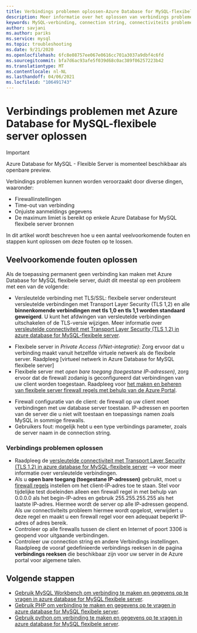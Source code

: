 ```yaml
---
title: Verbindings problemen oplossen-Azure Database for MySQL-flexibele server
description: Meer informatie over het oplossen van verbindings problemen met Azure Database for MySQL flexibele server.
keywords: MySQL-verbinding, connection string, connectiviteits problemen, persistente fout, verbindings fout
author: savjani
ms.author: pariks
ms.service: mysql
ms.topic: troubleshooting
ms.date: 9/21/2020
ms.openlocfilehash: 6fc8e08757ee067e0616cc701a3037a9dbf4c6fd
ms.sourcegitcommit: bfa7d6ac93afe5f039d68c0ac389f06257223b42
ms.translationtype: MT
ms.contentlocale: nl-NL
ms.lasthandoff: 04/06/2021
ms.locfileid: "106491743"
---
```

# <a name="troubleshoot-connection-issues-to-azure-database-for-mysql---flexible-server"></a>Verbindings problemen met Azure Database for MySQL-flexibele server oplossen

> [!IMPORTANT]
> Azure Database for MySQL - Flexible Server is momenteel beschikbaar als openbare preview.

Verbindings problemen kunnen worden veroorzaakt door diverse dingen, waaronder:

* Firewallinstellingen
* Time-out van verbinding
* Onjuiste aanmeldings gegevens
* De maximum limiet is bereikt op enkele Azure Database for MySQL flexibele server bronnen

In dit artikel wordt beschreven hoe u een aantal veelvoorkomende fouten en stappen kunt oplossen om deze fouten op te lossen.

## <a name="troubleshoot-common-errors"></a>Veelvoorkomende fouten oplossen

Als de toepassing permanent geen verbinding kan maken met Azure Database for MySQL flexibele server, duidt dit meestal op een probleem met een van de volgende:

* Versleutelde verbinding met TLS/SSL: flexibele server ondersteunt versleutelde verbindingen met Transport Layer Security (TLS 1,2) en alle **binnenkomende verbindingen met tls 1,0 en tls 1,1 worden standaard geweigerd**. U kunt het afdwingen van versleutelde verbindingen uitschakelen of de TLS-versie wijzigen. Meer informatie over [versleutelde connectiviteit met Transport Layer Security (TLS 1,2) in azure database for MySQL-flexibele server](./how-to-connect-tls-ssl.md).
- Flexibele server in *Private Access (VNet-integratie)*: Zorg ervoor dat u verbinding maakt vanuit hetzelfde virtuele netwerk als de flexibele server. Raadpleeg [virtueel netwerk in Azure Database for MySQL flexibele server]<!--(./concepts-networking-virtual-network.md)-->
- Flexibele server met *open bare toegang (toegestane IP-adressen)*, zorg ervoor dat de firewall zodanig is geconfigureerd dat verbindingen van uw client worden toegestaan. Raadpleeg voor [het maken en beheren van flexibele server firewall regels met behulp van de Azure Portal](./how-to-manage-firewall-portal.md).
* Firewall configuratie van de client: de firewall op uw client moet verbindingen met uw database server toestaan. IP-adressen en poorten van de server die u niet wilt toestaan en toepassings namen zoals MySQL in sommige firewalls.
* Gebruikers fout: mogelijk hebt u een type verbindings parameter, zoals de server naam in de connection string.

### <a name="resolve-connectivity-issues"></a>Verbindings problemen oplossen

* Raadpleeg de [versleutelde connectiviteit met Transport Layer Security (TLS 1,2) in azure database for MySQL-flexibele server](./how-to-connect-tls-ssl.md) --> voor meer informatie over versleutelde verbindingen.
* Als u **open bare toegang (toegestane IP-adressen)** gebruikt, moet u [firewall regels](./how-to-manage-firewall-portal.md) instellen om het client-IP-adres toe te staan. Stel voor tijdelijke test doeleinden alleen een firewall regel in met behulp van 0.0.0.0 als het begin-IP-adres en gebruik 255.255.255.255 als het laatste IP-adres. Hiermee wordt de server op alle IP-adressen geopend. Als uw connectiviteits probleem hiermee wordt opgelost, verwijdert u deze regel en maakt u een firewall regel voor een adequaat beperkt IP-adres of adres bereik.
* Controleer op alle firewalls tussen de client en Internet of poort 3306 is geopend voor uitgaande verbindingen.
* Controleer uw connection string en andere Verbindings instellingen. Raadpleeg de vooraf gedefinieerde verbindings reeksen in de pagina **verbindings reeksen** die beschikbaar zijn voor uw server in de Azure portal voor algemene talen.

## <a name="next-steps"></a>Volgende stappen
- [Gebruik MySQL Workbench om verbinding te maken en gegevens op te vragen in azure database for MySQL flexibele server](./connect-workbench.md).
- [Gebruik PHP om verbinding te maken en gegevens op te vragen in azure database for MySQL flexibele server](./connect-php.md).
- [Gebruik python om verbinding te maken en gegevens op te vragen in azure database for MySQL flexibele server](./connect-python.md).

